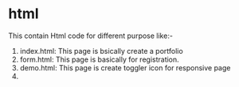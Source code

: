 # html
This contain Html code for different purpose like:-
1. index.html: This page is bsically create a portfolio
2. form.html:  This page is basically for registration.
3. demo.html:  This page is create toggler icon for responsive page
4. 
